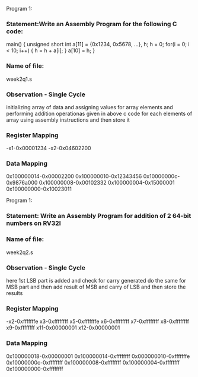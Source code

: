 Program 1: 
### Statement:Write an Assembly Program for the following C code:
main() {
	unsigned short int a[11] = {0x1234, 0x5678, ...}, h;
	h = 0;
	for(i = 0; i < 10; i++)
	{
		h = h + a[i];
	}
	a[10] = h;
}

### Name of file:
week2q1.s

### Observation - Single Cycle
initializing array of data and assigning values for array elements and
 performing addition operationas given in above c code for each elements of array  using assembly instructions and then store it


### Register Mapping
-x1-0x00001234
-x2-0x04602200

### Data Mapping

0x100000014-0x00002200
0x100000010-0x12343456
0x10000000c-0x9876a000
0x100000008-0x00102332
0x100000004-0x15000001
0x100000000-0x10023011

Program 1: 
### Statement: Write an Assembly Program for addition of 2 64-bit numbers on RV32I 

### Name of file:
week2q2.s

### Observation - Single Cycle
here 1st LSB part is added and check for carry generated 
do the same for MSB part and then add result of MSB 
and carry of LSB and then store the results

### Register Mapping
-x2-0xfffffffe
x3-0xffffffff
x5-0xfffffffe
x6-0xffffffff
x7-0xffffffff
x8-0xffffffff
x9-0xffffffff
x11-0x00000001
x12-0x00000001


### Data Mapping

0x100000018-0x00000001
0x100000014-0xffffffff
0x000000010-0xfffffffe
0x10000000c-0xffffffff
0x100000008-0xffffffff
0x100000004-0xffffffff
0x100000000-0xffffffff



